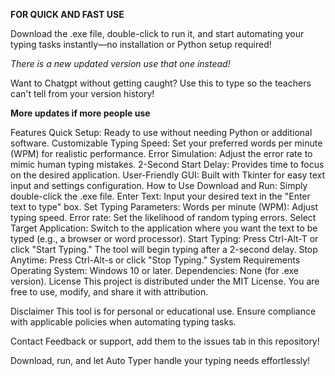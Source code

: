 __**FOR QUICK AND FAST USE**__


Download the .exe file, double-click to run it, and start automating your typing tasks instantly—no installation or Python setup required!

*There is a new updated version use that one instead!*

Want to Chatgpt without getting caught? Use this to type so the teachers can't tell from your version history!


**More updates if more people use**

Features
Quick Setup: Ready to use without needing Python or additional software.
Customizable Typing Speed: Set your preferred words per minute (WPM) for realistic performance.
Error Simulation: Adjust the error rate to mimic human typing mistakes.
2-Second Start Delay: Provides time to focus on the desired application.
User-Friendly GUI: Built with Tkinter for easy text input and settings configuration.
How to Use
Download and Run: Simply double-click the .exe file.
Enter Text: Input your desired text in the "Enter text to type" box.
Set Typing Parameters:
Words per minute (WPM): Adjust typing speed.
Error rate: Set the likelihood of random typing errors.
Select Target Application: Switch to the application where you want the text to be typed (e.g., a browser or word processor).
Start Typing:
Press Ctrl-Alt-T or click "Start Typing."
The tool will begin typing after a 2-second delay.
Stop Anytime: Press Ctrl-Alt-s or click "Stop Typing."
System Requirements
Operating System: Windows 10 or later.
Dependencies: None (for .exe version).
License
This project is distributed under the MIT License. You are free to use, modify, and share it with attribution.

Disclaimer
This tool is for personal or educational use. Ensure compliance with applicable policies when automating typing tasks.

Contact
Feedback or support, add them to the issues tab in this repository!

Download, run, and let Auto Typer handle your typing needs effortlessly!
